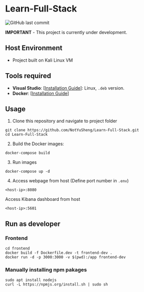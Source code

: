 # Learn-Full-Stack

![GitHub last commit](https://img.shields.io/github/last-commit/NotYuSheng/Learn-Full-Stack?color=red)

**IMPORTANT** - This project is currently under development.

## Host Environment
- Project built on Kali Linux VM

## Tools required
- **Visual Studio**: [[Installation Guide](https://code.visualstudio.com/docs/setup/linux)]: Linux, `.deb` version.
- **Docker**: [[Installation Guide](https://docs.docker.com/engine/install/)]

## Usage
1.  Clone this repository and navigate to project folder
```
git clone https://github.com/NotYuSheng/Learn-Full-Stack.git
cd Learn-Full-Stack
```

2.  Build the Docker images:
```
docker-compose build
```

3.  Run images
```
docker-compose up -d
```

4.  Access webpage from host (Define port number in `.env`)
```
<host-ip>:8080
```

Access Kibana dashboard from host
```
<host-ip>:5601
```

## Run as developer
### Frontend
```
cd frontend
docker build -f Dockerfile.dev -t frontend-dev .
docker run -d -p 3000:3000 -v $(pwd):/app frontend-dev
```

### Manually installing npm pakages
```
sudo apt install nodejs
curl -L https://npmjs.org/install.sh | sudo sh 
```
